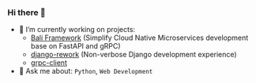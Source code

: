 ### Hi there 👋

- 🌴 I’m currently working on projects:
  -  [Bali Framework](https://github.com/bali-framework/bali) (Simplify Cloud Native Microservices development base on FastAPI and gRPC)
  -  [django-rework](https://github.com/rework-union/django-rework) (Non-verbose Django development experience)
  -  [grpc-client](https://github.com/JoshYuJump/grpc_client)
- 💬 Ask me about: `Python`, `Web Development`

<!--
**JoshYuJump/JoshYuJump** is a ✨ _special_ ✨ repository because its `README.md` (this file) appears on your GitHub profile.

Here are some ideas to get you started:

- 🔭 I’m currently working on ...
- 🌱 I’m currently learning ...
- 👯 I’m looking to collaborate on ...
- 🤔 I’m looking for help with ...
- 💬 Ask me about ...
- 📫 How to reach me: ...
- 😄 Pronouns: ...
- ⚡ Fun fact: ...
-->
